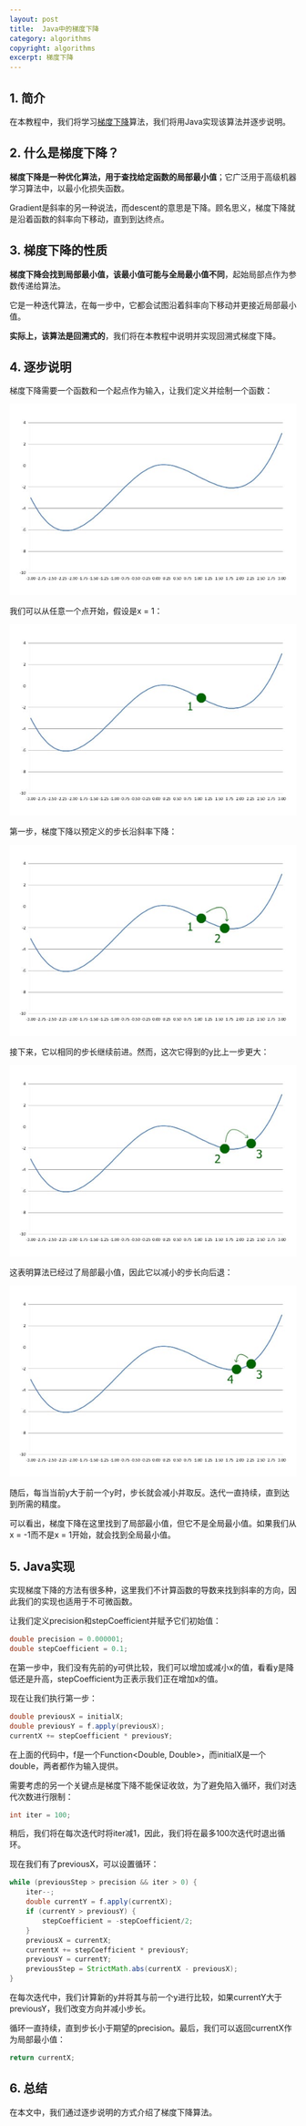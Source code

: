 ```yaml
---
layout: post
title:  Java中的梯度下降
category: algorithms
copyright: algorithms
excerpt: 梯度下降
---
```


## 1. 简介

在本教程中，我们将学习[梯度下降](https://www.baeldung.com/cs/understanding-gradient-descent)算法，我们将用Java实现该算法并逐步说明。

## 2. 什么是梯度下降？

**梯度下降是一种优化算法，用于查找给定函数的局部最小值**；它广泛用于高级机器学习算法中，以最小化损失函数。

Gradient是斜率的另一种说法，而descent的意思是下降。顾名思义，梯度下降就是沿着函数的斜率向下移动，直到到达终点。

## 3. 梯度下降的性质

**梯度下降会找到局部最小值，该最小值可能与全局最小值不同**，起始局部点作为参数传递给算法。

它是一种迭代算法，在每一步中，它都会试图沿着斜率向下移动并更接近局部最小值。

**实际上，该算法是回溯式的**，我们将在本教程中说明并实现回溯式梯度下降。

## 4. 逐步说明

梯度下降需要一个函数和一个起点作为输入，让我们定义并绘制一个函数：

![](/assets/images/2025/algorithms/javagradientdescent01.png)

我们可以从任意一个点开始，假设是x = 1：

![](/assets/images/2025/algorithms/javagradientdescent02.png)

第一步，梯度下降以预定义的步长沿斜率下降：

![](/assets/images/2025/algorithms/javagradientdescent03.png)

接下来，它以相同的步长继续前进。然而，这次它得到的y比上一步更大：

![](/assets/images/2025/algorithms/javagradientdescent04.png)

这表明算法已经过了局部最小值，因此它以减小的步长向后退：

![](/assets/images/2025/algorithms/javagradientdescent05.png)

随后，每当当前y大于前一个y时，步长就会减小并取反。迭代一直持续，直到达到所需的精度。

可以看出，梯度下降在这里找到了局部最小值，但它不是全局最小值。如果我们从x = -1而不是x = 1开始，就会找到全局最小值。

## 5. Java实现

实现梯度下降的方法有很多种，这里我们不计算函数的导数来找到斜率的方向，因此我们的实现也适用于不可微函数。

让我们定义precision和stepCoefficient并赋予它们初始值：
```java
double precision = 0.000001;
double stepCoefficient = 0.1;
```

在第一步中，我们没有先前的y可供比较，我们可以增加或减小x的值，看看y是降低还是升高，stepCoefficient为正表示我们正在增加x的值。

现在让我们执行第一步：
```java
double previousX = initialX;
double previousY = f.apply(previousX);
currentX += stepCoefficient * previousY;
```

在上面的代码中，f是一个Function<Double, Double\>，而initialX是一个double，两者都作为输入提供。

需要考虑的另一个关键点是梯度下降不能保证收敛，为了避免陷入循环，我们对迭代次数进行限制：
```java
int iter = 100;
```

稍后，我们将在每次迭代时将iter减1，因此，我们将在最多100次迭代时退出循环。

现在我们有了previousX，可以设置循环：
```java
while (previousStep > precision && iter > 0) {
    iter--;
    double currentY = f.apply(currentX);
    if (currentY > previousY) {
        stepCoefficient = -stepCoefficient/2;
    }
    previousX = currentX;
    currentX += stepCoefficient * previousY;
    previousY = currentY;
    previousStep = StrictMath.abs(currentX - previousX);
}
```

在每次迭代中，我们计算新的y并将其与前一个y进行比较，如果currentY大于previousY，我们改变方向并减小步长。

循环一直持续，直到步长小于期望的precision。最后，我们可以返回currentX作为局部最小值：
```java
return currentX;
```

## 6. 总结

在本文中，我们通过逐步说明的方式介绍了梯度下降算法。